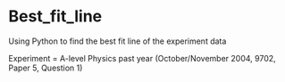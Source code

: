 # Best_fit_line
Using Python to find the best fit line of the experiment data

Experiment = A-level Physics past year (October/November 2004, 9702, Paper 5, Question 1)
